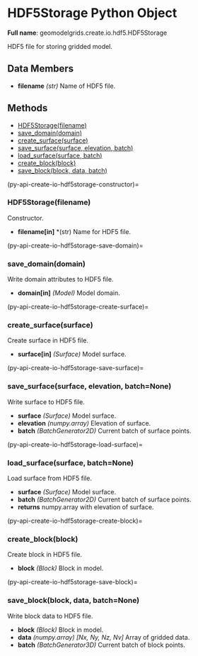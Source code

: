 # HDF5Storage Python Object 

**Full name**: geomodelgrids.create.io.hdf5.HDF5Storage

HDF5 file for storing gridded model.

## Data Members

+ **filename** *(str)* Name of HDF5 file.

## Methods

+ [HDF5Storage(filename)](py-api-create-io-hdf5storage-constructor)
+ [save_domain(domain)](py-api-create-io-hdf5storage-save-domain)
+ [create_surface(surface)](py-api-create-io-hdf5storage-create-surface)
+ [save_surface(surface, elevation, batch)](py-api-create-io-hdf5storage-save-surface)
+ [load_surface(surface, batch)](py-api-create-io-hdf5storage-load-surface)
+ [create_block(block)](py-api-create-io-hdf5storage-create-block)
+ [save_block(block, data, batch)](py-api-create-io-hdf5storage-save-block)

(py-api-create-io-hdf5storage-constructor)=
### HDF5Storage(filename)

Constructor.

+ **filename[in]** *(str) Name for HDF5 file.

(py-api-create-io-hdf5storage-save-domain)=
### save_domain(domain)

Write domain attributes to HDF5 file.

+ **domain[in]** *(Model)* Model domain.

(py-api-create-io-hdf5storage-create-surface)=
### create_surface(surface)

Create surface in HDF5 file.

+ **surface[in]** *(Surface)* Model surface.

(py-api-create-io-hdf5storage-save-surface)=
### save_surface(surface, elevation, batch=None)

Write surface to HDF5 file.

+ **surface** *(Surface)* Model surface.
+ **elevation** *(numpy.array)* Elevation of surface.
+ **batch** *(BatchGenerator2D)* Current batch of surface points.

(py-api-create-io-hdf5storage-load-surface)=
### load_surface(surface, batch=None)

Load surface from HDF5 file.

+ **surface** *(Surface)* Model surface.
+ **batch** *(BatchGenerator2D)* Current batch of surface points.
+ **returns** numpy.array with elevation of surface.

(py-api-create-io-hdf5storage-create-block)=
### create_block(block)

Create block in HDF5 file.

+ **block** *(Block)* Block in model.

(py-api-create-io-hdf5storage-save-block)=
### save_block(block, data, batch=None)

Write block data to HDF5 file.

+ **block** *(Block)* Block in model.
+ **data** *(numpy.array) [Nx, Ny, Nz, Nv]* Array of gridded data.
+ **batch** *(BatchGenerator3D)* Current batch of block points.
